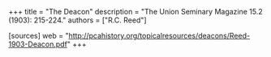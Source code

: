 +++
title = "The Deacon"
description = "The Union Seminary Magazine 15.2 (1903): 215-224."
authors = ["R.C. Reed"]

[sources]
web = "http://pcahistory.org/topicalresources/deacons/Reed-1903-Deacon.pdf"
+++
